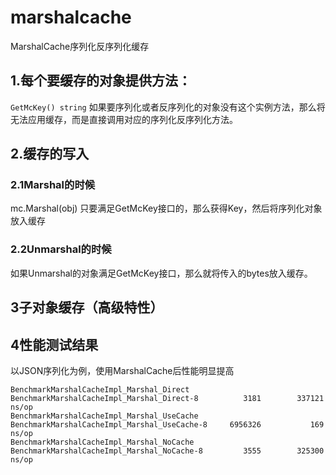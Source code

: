 # marshalcache
MarshalCache序列化反序列化缓存
## 1.每个要缓存的对象提供方法：
`GetMcKey() string`
如果要序列化或者反序列化的对象没有这个实例方法，那么将无法应用缓存，而是直接调用对应的序列化反序列化方法。
## 2.缓存的写入
### 2.1Marshal的时候
mc.Marshal(obj)
只要满足GetMcKey接口的，那么获得Key，然后将序列化对象放入缓存
### 2.2Unmarshal的时候
如果Unmarshal的对象满足GetMcKey接口，那么就将传入的bytes放入缓存。
## 3子对象缓存（高级特性）

## 4性能测试结果
以JSON序列化为例，使用MarshalCache后性能明显提高
```
BenchmarkMarshalCacheImpl_Marshal_Direct
BenchmarkMarshalCacheImpl_Marshal_Direct-8     	    3181	    337121 ns/op
BenchmarkMarshalCacheImpl_Marshal_UseCache
BenchmarkMarshalCacheImpl_Marshal_UseCache-8   	 6956326	       169 ns/op
BenchmarkMarshalCacheImpl_Marshal_NoCache
BenchmarkMarshalCacheImpl_Marshal_NoCache-8    	    3555	    325300 ns/op
```